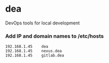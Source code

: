 # dea
DevOps tools for local development 

### Add IP and domain names to /etc/hosts
```
192.168.1.45	dea
192.168.1.45	nexus.dea
192.168.1.45	gitlab.dea
```
